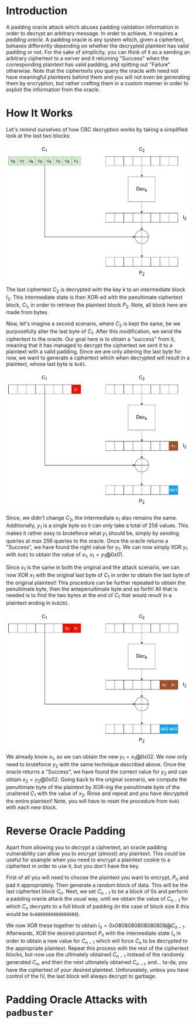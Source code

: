 # Introduction
A padding oracle attack which abuses padding validation information in order to decrypt an arbitrary message. In order to achieve, it requires a *padding oracle*. A padding oracle is any system which, given a ciphertext, behaves differently depending on whether the decrypted plaintext has valid padding or not. For the sake of simplicity, you can think of it as a sending an arbitrary ciphertext to a server and it returning "Success" when the corresponding plaintext has valid padding, and spitting out "Failure" otherwise. Note that the ciphertexts you query the oracle with need not have meaningful plaintexts behind them and you will not even be generating them by encryption, but rather crafting them in a custom manner in order to exploit the information from the oracle.

# How It Works
Let's remind ourselves of how CBC decryption works by taking a simplified look at the last two blocks:

![](Resources/Images/Padding_Oracle_Original_Encryption.png)

The last ciphertext $C_2$ is decrypted with the key $k$ to an intermediate block $I_2$. This intermediate state is then XOR-ed with the penultimate ciphertext block, $C_1$, in order to retrieve the plaintext block $P_2$. Note, all block here are made from bytes.

Now, let's imagine a second scenario, where $C_2$ is kept the same, be we purposefully alter the last byte of $C_1$. After this modification, we send the ciphertext to the oracle. Our goal here is to obtain a "success" from it, meaning that it has managed to decrypt the ciphertext we sent it to a plaintext with a valid padding. Since we are only altering the last byte for now, we want to generate a ciphertext which when decrypted will result in a plaintext, whose last byte is `0x01`.

![](Resources/Images/Padding_Oracle_C1_Bruteforce.png)

Since, we didn't change $C_2$, the intermediate $x_1$ also remains the same. Additionally, $y_1$ is a single byte so it can only take a total of 256 values. This makes it rather easy to bruteforce what $y_1$ should be, simply by sending queries at max 256 queries to the oracle. Once the oracle returns a "Success", we have found the right value for $y_1$. We can now simply XOR $y_1$ with `0x01` to obtain the value of $x_1$, $x_1 = y_1 \bigoplus \text{0x01}$. 

Since $x_1$ is the same in both the original and the attack scenario, we can now XOR $x_1$ with the original last byte of $C_1$ in order to obtain the last byte of the original plaintext! This procedure can be further repeated to obtain the penultimate byte, then the antepenultimate byte and so forth! All that is needed is to find the two bytes at the end of $C_1$ that would result in a plaintext ending in `0x0202`.

![](Resources/Images/Padding_Oracle_C12_Bruteforce.png)

We already know $x_1$, so we can obtain the new $y_1 = x_1 \bigoplus \text{0x02}$. We now only need to bruteforce $y_2$ with the same technique described above. Once the oracle returns a "Success", we have found the correct value for $y_2$ and can obtain $x_2 = y_2 \bigoplus \text{0x02}$. Going back to the original scenario, we compute the penultimate byte of the plaintext by XOR-ing the penultimate byte of the unaltered $C_1$ with the value of $x_2$. Rinse and repeat and you have decrypted the entire plaintext! Note, you will have to reset the procedure from `0x01` with each new block.

# Reverse Oracle Padding
Apart from allowing you to *decrypt* a ciphertext, an oracle padding vulnerability can allow you to *encrypt* (almost) any plaintext. This could be useful for example when you need to encrypt a plaintext cookie to a ciphertext in order to use it, but you don't have the key.

First of all you will need to choose the plaintext you want to encrypt, $P_n$ and pad it appropriately. Then generate a random block of data. This will be the last ciphertext block $C_n$. Next, we set $C_{n-1}$ to be a block of 0s and perform a padding oracle attack the usual way, until we obtain the value of $C_{n-1}$ for which $C_n$ decrypts to a full block of padding (in the case of block size 8 this would be `0x0808080808080808`).

We now XOR these together to obtain $I_n = \text{0x0808080808080808} \bigoplus C_{n-1}$. Afterwards, XOR the desired plaintext $P_n$ with the intermediate state $I_n$ in order to obtain a new value for $C_{n-1}$ which will force $C_n$ to be decrypted to the appropriate plaintext. Repeat this process with the rest of the ciphertext blocks, but now use the ultimately obtained $C_{n-1}$ instead of the randomly generated $C_n$, and then the next ultimately obtained $C_{n-i}$, and... ta-da, you have the ciphertext of your desired plaintext. Unforunately, unless you have control of the IV, the last block will always decrypt to garbage.

# Padding Oracle Attacks with `padbuster`



